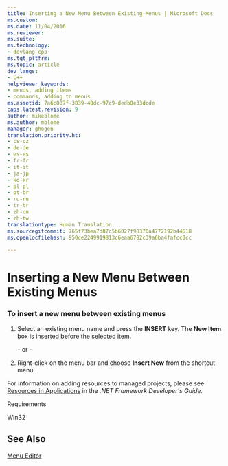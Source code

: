 ```yaml
---
title: Inserting a New Menu Between Existing Menus | Microsoft Docs
ms.custom: 
ms.date: 11/04/2016
ms.reviewer: 
ms.suite: 
ms.technology:
- devlang-cpp
ms.tgt_pltfrm: 
ms.topic: article
dev_langs:
- C++
helpviewer_keywords:
- menus, adding items
- commands, adding to menus
ms.assetid: 7a6c807f-3839-40dc-97c9-dedb0e33dcde
caps.latest.revision: 9
author: mikeblome
ms.author: mblome
manager: ghogen
translation.priority.ht:
- cs-cz
- de-de
- es-es
- fr-fr
- it-it
- ja-jp
- ko-kr
- pl-pl
- pt-br
- ru-ru
- tr-tr
- zh-cn
- zh-tw
translationtype: Human Translation
ms.sourcegitcommit: 765f73bea7d87c5b6027f98370a4772192b44618
ms.openlocfilehash: 950ce2249919813c6eaa6782c39a6ba4fafcc0cc

---
```

# Inserting a New Menu Between Existing Menus
### To insert a new menu between existing menus  
  
1.  Select an existing menu name and press the **INSERT** key. The **New Item** box is inserted before the selected item.  
  
     \- or -  
  
2.  Right-click on the menu bar and choose **Insert New** from the shortcut menu.  
  
 For information on adding resources to managed projects, please see [Resources in Applications](http://msdn.microsoft.com/Library/8ad495d4-2941-40cf-bf64-e82e85825890) in the *.NET Framework Developer's Guide.*  
  
 Requirements  
  
 Win32  
  
## See Also  
 [Menu Editor](../mfc/menu-editor.md)   



<!--HONumber=Jan17_HO1-->


